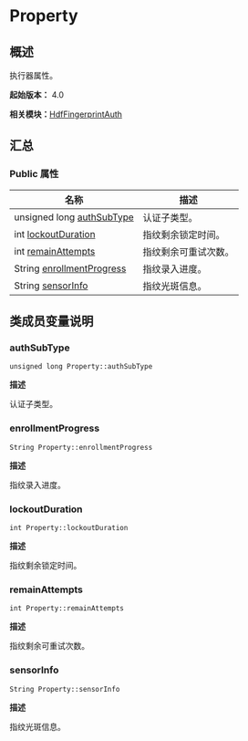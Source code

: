 # Property


## 概述

执行器属性。

**起始版本：** 4.0

**相关模块：**[HdfFingerprintAuth](_hdf_fingerprint_auth_v11.md)


## 汇总


### Public 属性

| 名称 | 描述 | 
| -------- | -------- |
| unsigned long [authSubType](#authsubtype) | 认证子类型。  | 
| int [lockoutDuration](#lockoutduration) | 指纹剩余锁定时间。  | 
| int [remainAttempts](#remainattempts) | 指纹剩余可重试次数。  | 
| String [enrollmentProgress](#enrollmentprogress) | 指纹录入进度。  | 
| String [sensorInfo](#sensorinfo) | 指纹光斑信息。  | 


## 类成员变量说明


### authSubType

```
unsigned long Property::authSubType
```
**描述**

认证子类型。


### enrollmentProgress

```
String Property::enrollmentProgress
```
**描述**

指纹录入进度。


### lockoutDuration

```
int Property::lockoutDuration
```
**描述**

指纹剩余锁定时间。


### remainAttempts

```
int Property::remainAttempts
```
**描述**

指纹剩余可重试次数。


### sensorInfo

```
String Property::sensorInfo
```
**描述**

指纹光斑信息。
